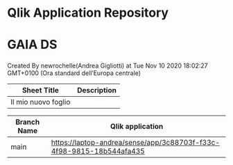 # Qlik Application Repository 
# GAIA DS
### 
Created By newrochelle(Andrea Gigliotti) at Tue Nov 10 2020 18:02:27 GMT+0100 (Ora standard dell’Europa centrale)




Sheet Title | Description
------------ | -------------
Il mio nuovo foglio|



Branch Name|Qlik application
---|---
main|[https://laptop-andrea/sense/app/3c88703f-f33c-4f98-9815-18b544afa435](https://laptop-andrea/sense/app/3c88703f-f33c-4f98-9815-18b544afa435)